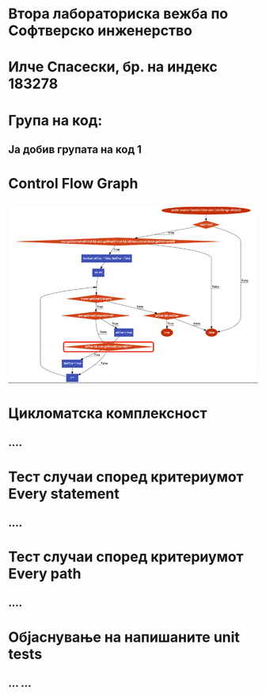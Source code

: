 # Втора лабораториска вежба по Софтверско инженерство
# Илче Спасески, бр. на индекс 183278
# Група на код:
## Ја добив групата на код 1

# Control Flow Graph
## <img src="./CFG.png">

# Цикломатска комплексност
## ....

# Тест случаи според критериумот Every statement
## ....

# Тест случаи според критериумот Every path
## ....

# Објаснување на напишаните unit tests
## ... ...